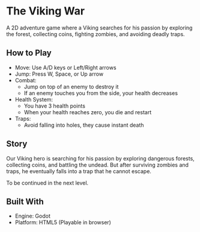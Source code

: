 # The Viking War

A 2D adventure game where a Viking searches for his passion by exploring the forest, collecting coins, fighting zombies, and avoiding deadly traps.

## How to Play
- Move: Use A/D keys or Left/Right arrows  
- Jump: Press W, Space, or Up arrow  
- Combat:  
  - Jump on top of an enemy to destroy it  
  - If an enemy touches you from the side, your health decreases  
- Health System:  
  - You have 3 health points  
  - When your health reaches zero, you die and restart  
- Traps:  
  - Avoid falling into holes, they cause instant death  

## Story
Our Viking hero is searching for his passion by exploring dangerous forests, collecting coins, and battling the undead. But after surviving zombies and traps, he eventually falls into a trap that he cannot escape.  

To be continued in the next level.

## Built With
- Engine: Godot  
- Platform: HTML5 (Playable in browser)
